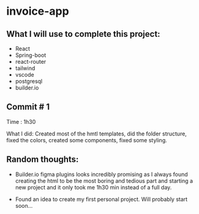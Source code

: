 # invoice-app

## What I will use to complete this project:
- React
- Spring-boot
- react-router
- tailwind
- vscode
- postgresql
- builder.io

## Commit # 1

Time : 1h30

What I did: Created most of the hmtl templates, did the folder structure, fixed the colors, created some components, fixed some styling.


## Random thoughts:

- Builder.io figma plugins looks incredibly promising as I always found creating the html to be the most boring and tedious part and
starting a new project and it only took me 1h30 min instead of a full day.

- Found an idea to create my first personal project. Will probably start soon...

